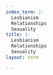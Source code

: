 ```yaml
---
index_term: |-
  Lesbianism
  Relationships
  Sexuality
title: |-
  Lesbianism
  Relationships
  Sexuality
layout: term

---
```

